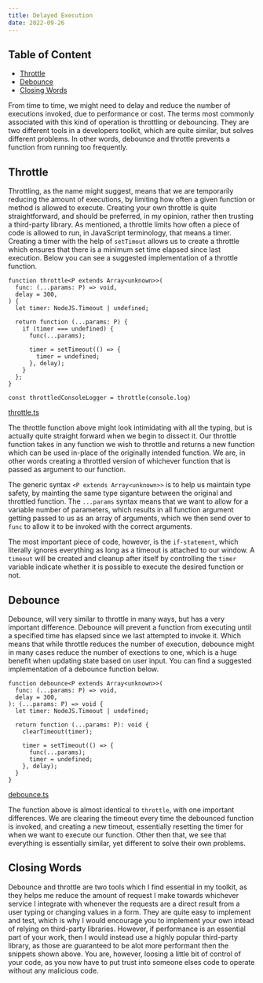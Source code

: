 ```yaml
---
title: Delayed Execution
date: 2022-09-26
---
```


## Table of Content

- [Throttle](#throttle)
- [Debounce](#debounce)
- [Closing Words](#closing-words)

From time to time, we might need to delay and reduce the number of executions invoked, due to performance or cost. The terms most commonly associated with this kind of operation is throttling or debouncing. They are two different tools in a developers toolkit, which are quite similar, but solves different problems. In other words, debounce and throttle prevents a function from running too frequently.

## Throttle

Throttling, as the name might suggest, means that we are temporarily reducing the amount of executions, by limiting how often a given function or method is allowed to execute. Creating your own throttle is quite straightforward, and should be preferred, in my opinion, rather then trusting a third-party library. As mentioned, a throttle limits how often a piece of code is allowed to run, in JavaScript terminology, that means a timer. Creating a timer with the help of `setTimout` allows us to create a throttle which ensures that there is a minimum set time elapsed since last execution. Below you can see a suggested implementation of a throttle function.

```
function throttle<P extends Array<unknown>>(
  func: (...params: P) => void,
  delay = 300,
) {
  let timer: NodeJS.Timeout | undefined;

  return function (...params: P) {
    if (timer === undefined) {
      func(...params);

      timer = setTimeout(() => {
        timer = undefined;
      }, delay);
    }
  };
}

const throttledConsoleLogger = throttle(console.log)
```

[throttle.ts](ghf://delayed_execution/throttle.ts)

The throttle function above might look intimidating with all the typing, but is actually quite straight forward when we begin to dissect it. Our throttle function takes in any function we wish to throttle and returns a new function which can be used in-place of the originally intended function. We are, in other words creating a throttled version of whichever function that is passed as argument to our function.

The generic syntax `<P extends Array<unknown>>` is to help us maintain type safety, by mainting the same type siganture between the original and throttled function. The `...params` syntax means that we want to allow for a variable number of parameters, which results in all function argument getting passed to us as an array of arguments, which we then send over to `func` to allow it to be invoked with the correct arguments.

The most important piece of code, however, is the `if-statement`, which literally ignores everything as long as a timeout is attached to our window. A `timeout` will be created and cleanup after itself by controlling the `timer` variable indicate whether it is possible to execute the desired function or not.

## Debounce

Debounce, will very similar to throttle in many ways, but has a very important difference. Debounce will prevent a function from executing until a specified time has elapsed since we last attempted to invoke it. Which means that while throttle reduces the number of execution, debounce might in many cases reduce the number of exections to one, which is a huge benefit when updating state based on user input. You can find a suggested implementation of a debounce function below.

```
function debounce<P extends Array<unknown>>(
  func: (...params: P) => void,
  delay = 300,
): (...params: P) => void {
  let timer: NodeJS.Timeout | undefined;

  return function (...params: P): void {
    clearTimeout(timer);

    timer = setTimeout(() => {
      func(...params);
      timer = undefined;
    }, delay);
  }
}
```

[debounce.ts](ghf://delayed_execution/debounce.ts)

The function above is almost identical to `throttle`, with one important differences. We are clearing the timeout every time the debounced function is invoked, and creating a new timeout, essentially resetting the timer for when we want to execute our function. Other then that, we see that everything is essentially similar, yet different to solve their own problems.

## Closing Words

Debounce and throttle are two tools which I find essential in my toolkit, as they helps me reduce the amount of request I make towards whichever service I integrate with whenever the requests are a direct result from a user typing or changing values in a form. They are quite easy to implement and test, which is why I would encourage you to implement your own intead of relying on third-party libraries. However, if performance is an essential part of your work, then I would instead use a highly popular third-party library, as those are guaranteed to be alot more performant then the snippets shown above. You are, however, loosing a little bit of control of your code, as you now have to put trust into someone elses code to operate without any malicious code.
